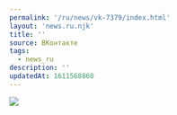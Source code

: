 ```yaml
---
permalink: '/ru/news/vk-7379/index.html'
layout: 'news.ru.njk'
title: ''
source: ВКонтакте
tags:
  - news_ru
description: ''
updatedAt: 1611568860
---
```

![](https://sun9-41.userapi.com/sun9-82/Kcb6FiG_bn2hqo-fz0lntm7RTB2Uu9dn1Yh8Rg/VEaIiQyEtP8.jpg)
